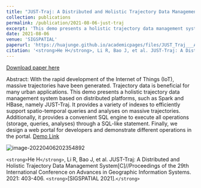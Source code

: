 ```yaml
---
title: "JUST-Traj: A Distributed and Holistic Trajectory Data Management System"
collection: publications
permalink: /publication/2021-08-06-just-traj
excerpt: 'This demo presents a holistic trajectory data management system based on distributed platforms, such as Spark and HBase, namely JUST-Traj. It provides a variety of indexes to efficiently support spatio-temporal queries and analyses on massive trajectories.'
date: 2021-08-06
venue: 'SIGSPATIAL'
paperurl: 'https://huajunge.github.io/academicpages/files/JUST_Traj___A_Distributed_and_Holistic__Trajectory_Data_Management_System_Demo_Paper.pdf'
citation: '<strong>He H</strong>, Li R, Bao J, et al. JUST-Traj: A Distributed and Holistic Trajectory Data Management System[C]//Proceedings of the 29th International Conference on Advances in Geographic Information Systems. 2021: 403-406.'
---
```

[Download paper here](https://huajunge.github.io/academicpages/files/JUST_Traj___A_Distributed_and_Holistic__Trajectory_Data_Management_System_Demo_Paper.pdf)

Abstract: With the rapid development of the Internet of Things (IoT), massive trajectories have been generated. Trajectory data is beneficial for many urban applications. This demo presents a holistic trajectory data management system based on distributed platforms, such as Spark and HBase, namely JUST-Traj. It provides a variety of indexes to efficiently support spatio-temporal queries and analyses on massive trajectories. Additionally, it provides a convenient SQL engine to execute all operations (storage, queries, analyses) through a SQL-like statement. Finally, we design a web portal for developers and demonstrate different operations in the portal. [Demo Link](http://just-traj.urban-computing.com/)

![image-20220406202354892](https://huajunge.github.io/academicpages/images/just-traj.png)

`<strong>`He H`</strong>`, Li R, Bao J, et al. JUST-Traj: A Distributed and Holistic Trajectory Data Management System[C]//Proceedings of the 29th International Conference on Advances in Geographic Information Systems. 2021: 403-406. `<strong>`[SIGSPATIAL 2021].`</strong>`
